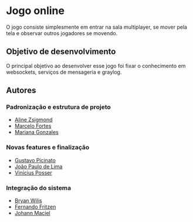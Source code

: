 # Jogo online

O jogo consiste simplesmente em entrar na sala multiplayer, se mover pela tela e observar outros jogadores se movendo.

## Objetivo de desenvolvimento
O principal objetivo ao desenvolver esse jogo foi fixar o conhecimento em websockets, serviços de mensageria e graylog.
## Autores

### Padronização e estrutura de projeto
- [Aline Zsigmond](https://www.github.com/alinezsigmond)
- [Marcelo Fortes](https://www.github.com/MarceloFortesGC)
- [Mariana Gonzales](https://www.github.com/Mariana10-04)

### Novas features e finalização
- [Gustavo Picinato](https://www.github.com/Picinato0)
- [João Paulo de Lima](https://www.github.com/joaosondalima)
- [Vinícius Posser](https://github.com/PenvicK)

### Integração do sistema
- [Bryan Wilis](https://www.github.com/Buraym)
- [Fernando Fritzen](https://www.github.com/Fernando-Fritzen)
- [Johann Maciel](https://www.github.com/Truanqui)